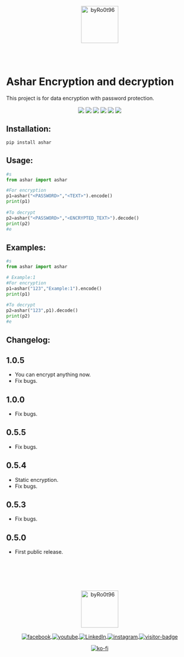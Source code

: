 <p align="center">
	<img alt="byRo0t96" height="100" align="center" src="https://raw.githubusercontent.com/byRo0t96/ashar/main/screenshot/screenshot.png">
</p><br><br>

<h1>Ashar Encryption and decryption</h1> 
<p>This project is for data encryption with password protection.</p>

<p align="center">
    <img align="center" src="https://travis-ci.com/byRo0t96/ashar.svg?branch=main">
    <img align="center" src="https://img.shields.io/github/issues/byRo0t96/ashar">
	<img align="center" src="https://img.shields.io/github/forks/byRo0t96/ashar">
	<img align="center" src="https://img.shields.io/github/stars/byRo0t96/ashar">
	<img align="center" src="https://img.shields.io/badge/license-Apache--2.0-green.svg">
	<img align="center" src="https://img.shields.io/badge/python-3.x.x-blue">
</p>

<h2>Installation:</h2> 

```
pip install ashar
```


<h2>Usage:</h2>

```python 
#s
from ashar import ashar

#For encryption
p1=ashar("<PASSWORD>","<TEXT>").encode()
print(p1)
    
#To decrypt
p2=ashar("<PASSWORD>","<ENCRYPTED_TEXT>").decode()
print(p2)
#e
```


<h2>Examples:</h2>

```python
#s
from ashar import ashar

# Example:1
#For encryption
p1=ashar("123","Example:1").encode()
print(p1)
    
#To decrypt
p2=ashar("123",p1).decode()
print(p2)
#e
```



<h2>Changelog:</h2>

## 1.0.5
- You can encrypt anything now.
- Fix bugs.

## 1.0.0
- Fix bugs.

## 0.5.5
- Fix bugs.

## 0.5.4
- Static encryption.
- Fix bugs.

## 0.5.3
- Fix bugs.

## 0.5.0
- First public release.



<br>
<br>
<br>
<br>
<p align="center">
    <a align="center" href="https://byro0t96.github.io/">
	    <img alt="byRo0t96" height="100" align="center" src="https://raw.githubusercontent.com/byRo0t96/byRo0t96/main/images/Ro0t-96_v.3.1.png">
    </a>
</p>

<p align="center">
    <a align="center" href="https://www.facebook.com/yasser.bdj.31">
        <img alt="facebook" align="center" src="https://img.shields.io/badge/Facebook-%2Fyasser.bdj.31-blue">
	</a>
	
   <a align="center" href="https://www.youtube.com/channel/UC53dtKxc84BNPyDb51rtRPg">
        <img align="center"  alt="youtube" src="https://img.shields.io/badge/-YouTube-red">
	</a>
	
   <a href="https://www.linkedin.com/in/boudjada-yasser-a53543196" align="center" >
        <img align="center" alt="LinkedIn" src="https://img.shields.io/badge/-linkedin-blue">
	</a> 
    
   <a href="https://www.instagram.com/bdj.yasser/" align="center" >
        <img align="center" alt="instagram" src="https://img.shields.io/badge/instagram-%2Fbdj.yasser-orange">
	</a> 
        
   <a href="https://github.com/byRo0t96/" align="center" >
        <img align="center" alt="visitor-badge" src="https://visitor-badge.laobi.icu/badge?page_id=byRo0t96.byRo0t96">
	</a>
</p>

<p align="center">
    <a align="center" href="https://ko-fi.com/L3L34CEPV">
        <img alt="ko-fi" align="center" src="https://ko-fi.com/img/githubbutton_sm.svg">
	</a>
</p>